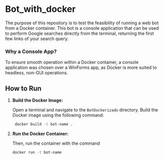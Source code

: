 # Bot_with_docker

The purpose of this repository is to test the feasibility of running a web bot from a Docker container. This bot is a console application that can be used to perform Google searches directly from the terminal, returning the first few links of your search query.

### Why a Console App?
To ensure smooth operation within a Docker container, a console application was chosen over a WinForms app, as Docker is more suited to headless, non-GUI operations.

## How to Run

1. **Build the Docker Image:**

   Open a terminal and navigate to the `BotDockerizado` directory. Build the Docker image using the following command:
   ```sh
    docker build -t bot-name .
    ```
2. **Run the Docker Container:**

    Then, run the container with the command
    ```sh
    docker run -t bot-name
